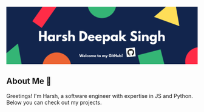<img src="https://github.com/hd2s/hd2s/blob/main/Banner2.png"></img>

## About Me 🤠

Greetings! I'm Harsh, a software engineer with expertise in JS and Python. Below you can check out my projects.
